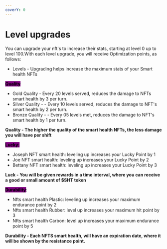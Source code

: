 ```yaml
---
coverY: 0
---
```


# Level upgrades

You can upgrade your nft's to increase their stats, starting at level 0 up to level 100.With each level upgrade, you will receive Optimization points, as follows:

* Levels - Upgrading helps increase the maximum stats of your Smart health NFTs

<mark style="background-color:purple;">**Quality**</mark>

* Gold Quality - Every 20 levels served, reduces the damage to NFTs smart health by 3 per turn.
* Silver Quality - - Every 10 levels served, reduces the damage to NFT's smart health by 2 per turn.
* Bronze Quality - - Every 05 levels met, reduces the damage to NFT's smart health by 1 per turn.

**Quality - The higher the quality of the smart health NFTs, the less damage you will have per shift**

<mark style="background-color:purple;">**Lucky**</mark><mark style="background-color:purple;">:</mark>

* Joseph NFT smart health: leveling up increases your Lucky Point by 1
* Joe NFT smart health: leveling up increases your Lucky Point by 2
* Bettany NFT smart health: leveling up increases your Lucky Point by 3

**Luck - You will be given rewards in a time interval, where you can receive a good or small amount of $SHT token**

<mark style="background-color:purple;">**Durability**</mark>:

* Nfts smart health Plastic: leveling up increases your maximum endurance point by 2
* Nfts smart health Rubber: level up increases your maximum hit point by 3
* Nfts smart health Carbon: level up increases your maximum endurance point by 5

**Durability - Each NFTS smart health, will have an expiration date, where it will be shown by the resistance point.**
